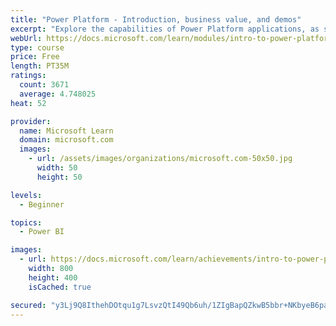 ```yaml
---
title: "Power Platform - Introduction, business value, and demos"
excerpt: "Explore the capabilities of Power Platform applications, as seen in demonstrations and customer case studies."
webUrl: https://docs.microsoft.com/learn/modules/intro-to-power-platform-mba/
type: course
price: Free
length: PT35M
ratings:
  count: 3671
  average: 4.748025
heat: 52

provider:
  name: Microsoft Learn
  domain: microsoft.com
  images:
    - url: /assets/images/organizations/microsoft.com-50x50.jpg
      width: 50
      height: 50

levels:
  - Beginner

topics:
  - Power BI

images:
  - url: https://docs.microsoft.com/learn/achievements/intro-to-power-platform-social.png
    width: 800
    height: 400
    isCached: true

secured: "y3Lj9Q8IthehDOtqu1g7LsvzQtI49Qb6uh/1ZIgBapQZkwB5bbr+NKbyeB6paXasCiUbLxotdqMwVfluZr833aPfWXfo/KONL7xqOT2FH5LWzBdVSZNgbrjJhsTnsLUxFGptwWGL1oKnY/yQah2gsHbPW/c9PM7KR1HI8GE6M33ybXf0MjOO/N4/tPhvwgtRuMFCbj7GxnuzI1iiMfdAZq/y2ZOu8DLGTtvnRCLZj8lgz+QofbptueGcSPUod/YTu0Pv3sEDxzayYaSuarMVHlpNl6g8B3373kv6KIYP75vs3wxA0h/WwcBolYofoEqegxuloZcrIHTjVcfyRVw406c1Dtyss2/cSOY1rZjWGJrC6RSMlFS3a6X51W0pkd6KgumGtEeun4ecRIf2+0FK2AWMYFeZ1EzcSxWF/FurAgU=;gHDW4w/4UBzrZgKwFzJcfA=="
---
```


